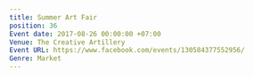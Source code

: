```yaml
---
title: Summer Art Fair
position: 36
Event date: 2017-08-26 00:00:00 +07:00
Venue: The Creative Artillery
Event URL: https://www.facebook.com/events/130584377552956/
Genre: Market
---
```



